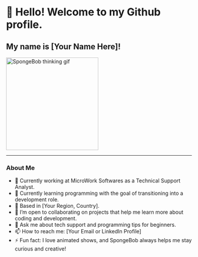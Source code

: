# 👋 Hello! Welcome to my Github profile.
## My name is [Your Name Here]!

<img src="https://media.giphy.com/media/YOUR_SpongeBob_GIF_URL.gif" alt="SpongeBob thinking gif" width="250"/>

---

### About Me

- 🔭 Currently working at MicroWork Softwares as a Technical Support Analyst.
- 🌱 Currently learning programming with the goal of transitioning into a development role.
- 📍 Based in [Your Region, Country].
- 👯 I’m open to collaborating on projects that help me learn more about coding and development.
- 💬 Ask me about tech support and programming tips for beginners.
- 📫 How to reach me: [Your Email or LinkedIn Profile]
- ⚡ Fun fact: I love animated shows, and SpongeBob always helps me stay curious and creative!
